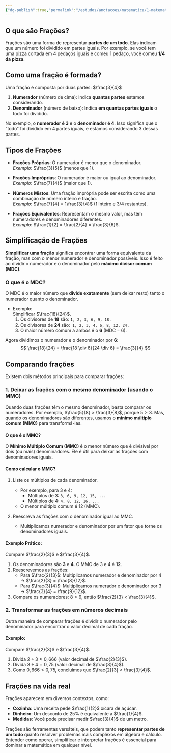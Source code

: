 ```yaml
---
{"dg-publish":true,"permalink":"/estudos/anotacoes/matematica/1-matematica-fundamental/1-numeros/1-4-fracoes/","updated":"2025-03-08T18:09:44.526-03:00"}
---
```


## O que são Frações?

Frações são uma forma de representar **partes de um todo**. Elas indicam que um número foi dividido em partes iguais. Por exemplo, se você tem uma pizza cortada em 4 pedaços iguais e comeu 1 pedaço, você comeu **1/4 da pizza**.

## Como uma fração é formada?

Uma fração é composta por duas partes: $\frac{3}{4}$

1. **Numerador** (número de cima): Indica **quantas partes** estamos considerando.  
2. **Denominador** (número de baixo): Indica **em quantas partes iguais** o todo foi dividido.

No exemplo, o **numerador é 3** e o **denominador é 4**. Isso significa que o "todo" foi dividido em 4 partes iguais, e estamos considerando 3 dessas partes.

## Tipos de Frações

- **Frações Próprias**: O numerador é menor que o denominador.  
	*Exemplo*: $\frac{3}{5}$ (menos que 1).  

- **Frações Impróprias**: O numerador é maior ou igual ao denominador.  
	*Exemplo*: $\frac{7}{4}$ (maior que 1).  

- **Números Mistos**: Uma fração imprópria pode ser escrita como uma combinação de número inteiro e fração.  
	*Exemplo*: $\frac{7}{4} = 1\frac{3}{4}$ (1 inteiro e 3/4 restantes).

- **Frações Equivalentes**: Representam o mesmo valor, mas têm numeradores e denominadores diferentes.  
	*Exemplo*: $\frac{1}{2} = \frac{2}{4} = \frac{3}{6}$.

## Simplificação de Frações

**Simplificar uma fração** significa encontrar uma forma equivalente da fração, mas com o menor numerador e denominador possíveis. Isso é feito ao dividir o numerador e o denominador pelo **máximo divisor comum (MDC)**.  

### O que é o MDC?

O MDC é o maior número que **divide exatamente** (sem deixar resto) tanto o numerador quanto o denominador.

- Exemplo:  
   Simplificar $\frac{18}{24}$.  
   1. Os divisores de **18** são: `1, 2, 3, 6, 9, 18.`
   2. Os divisores de **24** são:` 1, 2, 3, 4, 6, 8, 12, 24.`
   3. O maior número comum a ambos é o **6** (MDC = 6).  

Agora dividimos o numerador e o denominador por **6**:
$$
\frac{18}{24} = \frac{18 \div 6}{24 \div 6} = \frac{3}{4}
$$

## Comparando frações

Existem dois métodos principais para comparar frações:

### 1. Deixar as frações com o mesmo denominador (usando o MMC)

Quando duas frações têm o mesmo denominador, basta comparar os numeradores. Por exemplo, $\frac{5}{8} > \frac{3}{8}$, porque $5 > 3$. Mas, quando os denominadores são diferentes, usamos o **mínimo múltiplo comum (MMC)** para transformá-las.

#### O que é o MMC?

O **Mínimo Múltiplo Comum (MMC)** é o menor número que é divisível por dois (ou mais) denominadores. Ele é útil para deixar as frações com denominadores iguais.

#### Como calcular o MMC?

1. Liste os múltiplos de cada denominador.
    
    - Por exemplo, para $3$ e $4$:
        - Múltiplos de $3$: `3, 6, 9, 12, 15, ...`
        - Múltiplos de $4$: `4, 8, 12, 16, ...`
    - O menor múltiplo comum é $12$ (MMC).

2. Reescreva as frações com o denominador igual ao MMC.
    
    - Multiplicamos numerador e denominador por um fator que torne os denominadores iguais.

#### Exemplo Prático:

Compare $\frac{2}{3}$ e $\frac{3}{4}$.

1. Os denominadores são **3** e **4**. O MMC de $3$ e $4$ é **12**.
2. Reescrevemos as frações:
    - Para $\frac{2}{3}$: Multiplicamos numerador e denominador por $4$ → $\frac{2}{3} = \frac{8}{12}$.
    - Para $\frac{3}{4}$: Multiplicamos numerador e denominador por $3$ → $\frac{3}{4} = \frac{9}{12}$.
3. Compare os numeradores: $8 < 9$, então $\frac{2}{3} < \frac{3}{4}$.

### 2. Transformar as frações em números decimais

Outra maneira de comparar frações é dividir o numerador pelo denominador para encontrar o valor decimal de cada fração.

#### Exemplo:

Compare $\frac{2}{3}$ e $\frac{3}{4}$.

1. Divida $2 \div 3 \approx 0,666$ (valor decimal de $\frac{2}{3}$).
2. Divida $3 \div 4 = 0,75$ (valor decimal de $\frac{3}{4}$).
3. Como $0,666 < 0,75$, concluímos que $\frac{2}{3} < \frac{3}{4}$.

## Frações na vida real

Frações aparecem em diversos contextos, como:

- **Cozinha**: Uma receita pede $\frac{1}{2}$ xícara de açúcar.  
- **Dinheiro**: Um desconto de 25% é equivalente a $\frac{1}{4}$.  
- **Medidas**: Você pode precisar medir $\frac{3}{4}$ de um metro.

Frações são ferramentas versáteis, que podem tanto **representar partes de um todo** quanto resolver problemas mais complexos em álgebra e cálculo. Entender como operar, simplificar e interpretar frações é essencial para dominar a matemática em qualquer nível.
